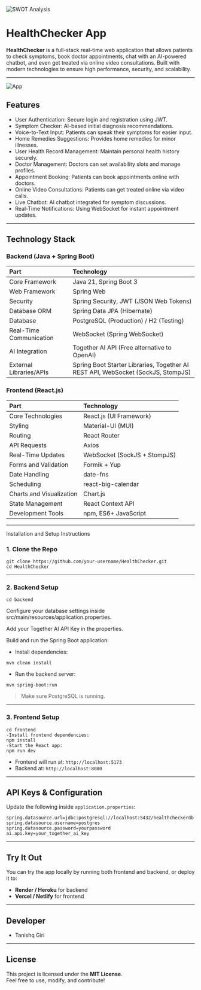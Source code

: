 ![SWOT Analysis](ScreenShots/Swot%20Anaylsis.avif)

# HealthChecker App

**HealthChecker** is a full-stack real-time web application that allows patients to check symptoms, book doctor appointments, chat with an AI-powered chatbot, and even get treated via online video consultations.
Built with modern technologies to ensure high performance, security, and scalability.

---
![App](https://user-images.githubusercontent.com/79870979/235880881-0dad4801-499d-43c1-b2ea-396628b934f1.PNG)
##   Features

- User Authentication: Secure login and registration using JWT.
- Symptom Checker: AI-based initial diagnosis recommendations.
- Voice-to-Text Input: Patients can speak their symptoms for easier input.
- Home Remedies Suggestions: Provides home remedies for minor illnesses.
- User Health Record Management: Maintain personal health history securely.
- Doctor Management: Doctors can set availability slots and manage profiles.
- Appointment Booking: Patients can book appointments online with doctors.
- Online Video Consultations: Patients can get treated online via video calls.
- Live Chatbot: AI chatbot integrated for symptom discussions.
- Real-Time Notifications: Using WebSocket for instant appointment updates.

---

##   Technology Stack

### Backend (Java + Spring Boot)
| Part        | Technology                               |
|:------------|:-----------------------------------------|
| Core Framework | Java 21, Spring Boot 3 |
| Web Framework | Spring Web |
| Security | Spring Security, JWT (JSON Web Tokens) |
| Database ORM | Spring Data JPA (Hibernate) |
| Database | PostgreSQL (Production) / H2 (Testing) |
| Real-Time Communication | WebSocket (Spring WebSocket) |
| AI Integration | Together AI API (Free alternative to OpenAI) |
| External Libraries/APIs | Spring Boot Starter Libraries, Together AI REST API, WebSocket (SockJS, StompJS) |

### Frontend (React.js)
| Part | Technology |
|:-----|:-----------|
| Core Technologies | React.js (UI Framework) |
| Styling | Material-UI (MUI) |
| Routing | React Router |
| API Requests | Axios |
| Real-Time Updates | WebSocket (SockJS + StompJS) |
| Forms and Validation | Formik + Yup |
| Date Handling | date-fns |
| Scheduling | react-big-calendar |
| Charts and Visualization | Chart.js |
| State Management | React Context API |
| Development Tools | npm, ES6+ JavaScript |

---

  Installation and Setup Instructions

### 1. Clone the Repo

```
git clone https://github.com/your-username/HealthChecker.git
cd HealthChecker
```

---

### 2. Backend Setup

```
cd backend
```
Configure your database settings inside src/main/resources/application.properties.

Add your Together AI API Key in the properties.

Build and run the Spring Boot application:

- Install dependencies:

```
mvn clean install
```

- Run the backend server:

```
mvn spring-boot:run
```

> Make sure PostgreSQL is running.

---

### 3. Frontend Setup

```
cd frontend
-Install frontend dependencies:
npm install
-Start the React app:
npm run dev
```

- Frontend will run at: `http://localhost:5173`
- Backend at: `http://localhost:8080`

---

##   API Keys & Configuration

Update the following inside `application.properties`:

```properties
spring.datasource.url=jdbc:postgresql://localhost:5432/healthcheckerdb
spring.datasource.username=postgres
spring.datasource.password=yourpassword
ai.api.key=your_together_ai_key
```

---

##   Try It Out

You can try the app locally by running both frontend and backend, or deploy it to:

- **Render / Heroku** for backend
- **Vercel / Netlify** for frontend

---


##    Developer

- Tanishq Giri

---

##   License

This project is licensed under the **MIT License**.  
Feel free to use, modify, and contribute!
